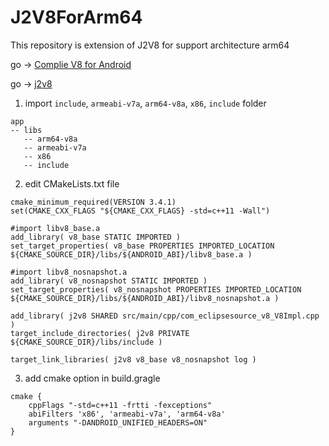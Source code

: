 # J2V8ForArm64
This repository is extension of J2V8 for support architecture arm64 

go -> [Complie V8 for Android](https://github.com/leibniz55/ComplieV8ForAndroid/blob/master/README.md)

go -> [j2v8](https://github.com/eclipsesource/J2V8)

1. import `include`, `armeabi-v7a`, `arm64-v8a`, `x86`, `include` folder
```
app
-- libs
   -- arm64-v8a
   -- armeabi-v7a
   -- x86
   -- include
```

2. edit CMakeLists.txt file
```
cmake_minimum_required(VERSION 3.4.1)
set(CMAKE_CXX_FLAGS "${CMAKE_CXX_FLAGS} -std=c++11 -Wall")

#import libv8_base.a
add_library( v8_base STATIC IMPORTED )
set_target_properties( v8_base PROPERTIES IMPORTED_LOCATION ${CMAKE_SOURCE_DIR}/libs/${ANDROID_ABI}/libv8_base.a )

#import libv8_nosnapshot.a
add_library( v8_nosnapshot STATIC IMPORTED )
set_target_properties( v8_nosnapshot PROPERTIES IMPORTED_LOCATION ${CMAKE_SOURCE_DIR}/libs/${ANDROID_ABI}/libv8_nosnapshot.a )

add_library( j2v8 SHARED src/main/cpp/com_eclipsesource_v8_V8Impl.cpp )
target_include_directories( j2v8 PRIVATE ${CMAKE_SOURCE_DIR}/libs/include )

target_link_libraries( j2v8 v8_base v8_nosnapshot log )
```

3. add cmake option in build.gragle
```
cmake {
    cppFlags "-std=c++11 -frtti -fexceptions"
    abiFilters 'x86', 'armeabi-v7a', 'arm64-v8a'
    arguments "-DANDROID_UNIFIED_HEADERS=ON"
}
```
